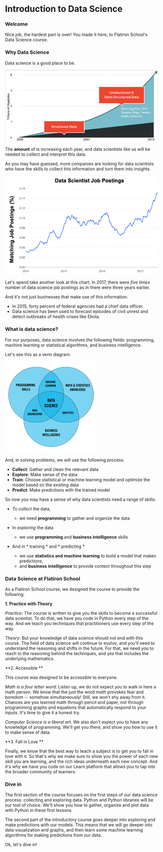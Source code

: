 
# Introduction to Data Science

### Welcome

Nice job, the hardest part is over!  You made it here, to Flatiron School's Data Science course.

### Why Data Science

Data science is a good place to be.  

![](./structured-unstructured.png)

The **amount** of is increasing each year, and data scientists like us will be needed to collect and interpret this data.

As you may have guessed, more companies are looking for data scientists who have the skills to collect this information and turn them into insights.

![](./data-science-postings.png)

Let's spend take another look at this chart.  In 2017, there were *five times* number of data science job postings as in there were three years earlier.

And it's not just businesses that make use of this information.  
* In 2015, forty percent of federal agencies had a chief data officer.  
* Data science has been used to forecast episodes of civil unrest and detect outbreaks of health crises like Ebola.

### What is data science?

For our purposes, data science involves the following fields: programming, machine learning or statistical algorithms, and business intelligence.  

Let's see this as a venn diagram:

<img src="./VennDiagram_v2.png" alt="Drawing" style="width: 300px;"/>

And, in solving problems, we will use the following process:

* **Collect**: Gather and clean the relevant data
* **Explore**: Make sense of the data
* **Train**: Choose  statistical or machine learning model and optimize the model based on the existing data
* **Predict**: Make predictions with the trained model

So now you may have a sense of why data scientists need a range of skills:

* To *collect* the data, 
    * we need **programming** to gather and organize the data


* In *exploring* the data
    * we use **programming** and **business intelligence** skills


* And in * training * and * predicting * 
    * we use **statistics and machine learning** to build a model that makes predictions, 
    * and **business intelligence** to provide context throughout this step

### Data Science at Flatiron School

As a Flatiron School course, we designed the course to provide the following: 

**1. Practice with Theory**

*Practice*: The course is written to give you the skills to become a successful data scientist.  To do that, we have you code in Python every step of the way.  And we teach you techniques that practitioners use every step of the way.

*Theory*:  But your knowledge of data science should not end with this course.  The field of data science will continue to evolve, and you'll need to understand the reasoning and shifts in the future.  For that, we need you to reach to the reasoning behind the techniques, and yes that includes the underlying mathematics. 

**2. Accessible **

This course was designed to be accessible to everyone. 

*Math is a four letter word*:  Listen up, we do not expect you to walk in here a math person.  We know that the just the word *math* provokes fear and boredom -- somehow simultaneously!  Still, we won't shy away from it.  Chances are you learned math through pencil and paper, not through programming graphs and equations that automatically respond to your inputs.  It's time to give it a honest try.

*Computer Science is a liberal art*.  We also don't expect you to have any knowledge of programming.  We'll get you there, and show you how to use it to make sense of data.

**3. Fall in Love **

Finally, we know that the best way to teach a subject is to get you to fall in love with it.  So that's why we make sure to show you the power of each new skill you are learning, and the rich ideas underneath each new concept.  And it's why we have you code on our Learn platform that allows you to tap into the broader community of learners.

### Dive in 

The first section of the course focuses on the first steps of our data science process: collecting and exploring data.  Python and Python libraries will be our tool of choice.  We'll show you how to gather, organize and plot data with Python in these first lessons.

The second part of the introductory course goes deeper into exploring and make predictions with our models.  This means that we will go deeper into data visualization and graphs, and then learn some machine learning algorithms for making predictions from our data. 

Ok, let's dive in!
